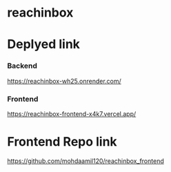 # reachinbox

# Deplyed link 

### Backend 
https://reachinbox-wh25.onrender.com/

### Frontend
https://reachinbox-frontend-x4k7.vercel.app/

# Frontend Repo link 
https://github.com/mohdaamil120/reachinbox_frontend
